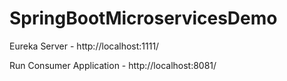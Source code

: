 # SpringBootMicroservicesDemo

Eureka Server - http://localhost:1111/

Run Consumer Application - http://localhost:8081/
